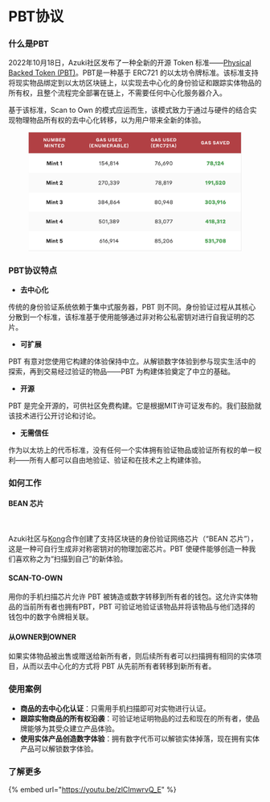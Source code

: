 # PBT协议

### 什么是PBT

2022年10月18日，Azuki社区发布了一种全新的开源 Token 标准——[Physical Backed Token (PBT)](https://www.pbt.io/)。PBT是一种基于 ERC721 的以太坊令牌标准。该标准支持将现实物品绑定到以太坊区块链上，以实现去中心化的身份验证和跟踪实体物品的所有权，且整个流程完全部署在链上，不需要任何中心化服务器介入。

基于该标准，Scan to Own 的模式应运而生，该模式致力于通过与硬件的结合实现物理物品所有权的去中心化转移，以为用户带来全新的体验。

<figure><img src="../.gitbook/assets/image.png" alt=""><figcaption></figcaption></figure>

### PBT协议特点

* **去中心化**

传统的身份验证系统依赖于集中式服务器，PBT 则不同。身份验证过程从其核心分散到一个标准，该标准基于使用能够通过非对称公私密钥对进行自我证明的芯片。

* **可扩展**

PBT 有意对您使用它构建的体验保持中立。从解锁数字体验到参与现实生活中的探索，再到交易经过验证的物品——PBT 为构建体验奠定了中立的基础。

* **开源**

PBT 是完全开源的，可供社区免费构建。它是根据MIT许可证发布的。我们鼓励就该技术进行公开讨论和讨论。

* **无需信任**

作为以太坊上的代币标准，没有任何一个实体拥有验证物品或验证所有权的单一权利——所有人都可以自由地验证、验证和在技术之上构建体验。

### **如何工作**

#### BEAN 芯片 <a href="#the-bean-chip" id="the-bean-chip"></a>

<figure><img src="https://azuki-2.ghost.io/content/images/2022/10/whitechipexplainer.png" alt=""><figcaption></figcaption></figure>

Azuki社区与[Kong](https://arx.org/)合作创建了支持区块链的身份验证网络芯片（“BEAN 芯片”），这是一种可自行生成非对称密钥对的物理加密芯片。PBT 使硬件能够创造一种我们喜欢称之为“扫描到自己”的新体验。

#### SCAN-TO-OWN <a href="#scan-to-own" id="scan-to-own"></a>

用你的手机扫描芯片允许 PBT 被铸造或数字转移到所有者的钱包。这允许实体物品的当前所有者也拥有​​ PBT，PBT 可验证地验证该物品并将该物品与他们选择的钱包中的数字令牌相关联。

#### 从OWNER到OWNER <a href="#from-owner-to-owner" id="from-owner-to-owner"></a>

如果实体物品被出售或赠送给新所有者，则后续所有者可以扫描拥有相同的实体项目，从而以去中心化的方式将 PBT 从先前所有者转移到新所有者。

### 使用案例 <a href="#use-cases" id="use-cases"></a>

* **商品的去中心化认证**：只需用手机扫描即可对实物进行认证。
* **跟踪实物商品的所有权沿袭**：可验证地证明物品的过去和现在的所有者，使品牌能够为其受众建立产品体验。
* **使用实体产品创造数字体验**：拥有数字代币可以解锁实体掉落，现在拥有实体产品可以解锁数字体验。

### 了解更多

{% embed url="https://youtu.be/zlCImwrvQ_E" %}









